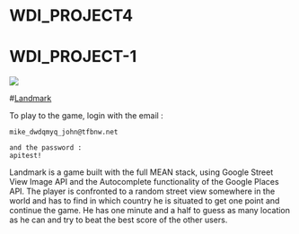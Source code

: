 # WDI_PROJECT4

# WDI_PROJECT-1

![](http://imgur.com/qnzmeJA.png)

#[Landmark](https://landmarks-view.herokuapp.com/)

To play to the game, login with the email : 

	mike_dwdqmyq_john@tfbnw.net
	
	and the password : 
	apitest!
	

Landmark is a game built with the full MEAN stack, using Google Street View Image API and the Autocomplete functionality of the Google Places API. The player is confronted to a random street view somewhere in the world and has to find in which country he is situated to get one point and continue the game. He has one minute and a half to guess as many location as he can and try to beat the best score of the other users.





